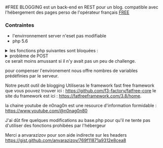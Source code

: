 #FREE BLOGGING
est un back-end en REST pour un blog.
compatible avec l'hébergement des pages perso de l'opérateur français [FREE](https://www.free.fr)



### Contraintes
* l'envirronnement server n'eset pas modifiable
* php 5.6 
<details><summary> les fonctions php suivantes sont bloquées : </summary>
|  -   |  -     |-|-|
| :---: | :---: | :---: | :---: |
| chown            | chmod                | get_current_user | php_uname  |
| putenv           | set_time_limit       | getmyuid         | getmypid |
| dl               | ini_alter            | ini_restore      | realpath |
| tmpfile          | link                 | shell_exec       | proc_open |
| chroot           | sleep                | usleep           | umask |
| set_include_path | restore_include_path | ini_set          | exec |
| passthru         | system               | popen            | pclose |
| leak             | mysql_list_dbs       | listen           | chgrp |
| disk_total_space | disk_free_space      | rmdir            | openlog |
| closelog         | syslog               | flock            | socket_create_listen |
| socket_accept    | socket_listen        | symlink          | setlocale |
| imagerotate      | -                     |-|-|

[Source](https://assistance.free.fr/articles/pages-perso-php-et-fonctions-desactivees-chez-free-653)
</details>
<details><summary>  problème de POST </summary>
Il est impossible d'utiliser les requêtes POST en RAW, il provoque l'affichage d'une erreur du serveur lié à une deprecation de la fonctionnalité d'auto- remplissage des post raw vides, erreur qui apparait même quand la requête POST en raw n'est pas vide.
les autre requêtes PUT, PATCH, DELETE ne sont pas affectées par ce problème qui en fait est seulement une erreur de configuration du serveur
erreur qui peux être corrigé que en ajoutant la ligne 

always_populate_raw_post_data = -1

dans le php.ini du serveur et un redémarrage.

 Mais comme les esrvice de gestion des pages persos de FREE ne répond pas au demandes des utilisateurs on vas donc devoir se passer de cette solution.
</details>
ce serait moins amussant si il n'y avait pas un peu de challenge.

pour compenser l'environement nous offre nombres de variables prédéfinies par le serveur.


Notre peutit outil de blogging 
Utiliseras le framework fast free framework que vous pouvez trouver ici :
 https://github.com/f3-factory/fatfree-core
le site du framework est ici :
https://fatfreeframework.com/3.8/home.

la chaine youtube de n0nag0n est une resource d'information formidable :
https://www.youtube.com/@n0nag0n80

J'ai dût fire quelques modifications au base.php pour qu'il ne tente pas d'utiliser des fonctions prohibées par l'hébergeur

Merci a anvarazizov pour son aide indirecte sur les headers
https://gist.github.com/anvarazizov/769f11871a9312e8cea8 
